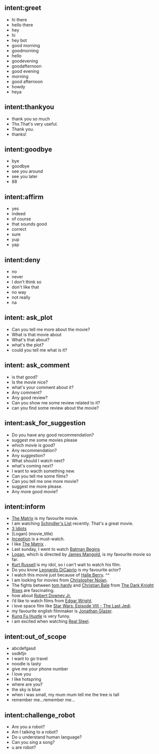## intent:greet
- hi there
- hello there
- hey
- hi
- hey bot
- good morning
- goodmorning
- hello
- goodevening
- goodafternoon
- good evening
- morning
- good afternoon
- howdy
- heya

## intent:thankyou
- thank you so much
- Thx.That's very useful.
- Thank you.
- thanks!

## intent:goodbye
- bye
- goodbye
- see you around
- see you later
- 88

## intent:affirm
- yes
- indeed
- of course
- that sounds good
- correct
- sure
- yup
- yap

## intent:deny
- no
- never
- I don't think so
- don't like that
- no way
- not really
- na

## intent: ask_plot
- Can you tell me more about the movie?
- What is that movie about
- What's that about?
- what's the plot?
- could you tell me what is it?

## intent: ask_comment
- is that good?
- Is the movie nice?
- what's your comment about it?
- Any comment?
- Any good review?
- Can you show me some review related to it?
- can you find some review about the movie?

## intent:ask_for_suggestion
- Do you have any good recommendation?
- suggest me some movies please
- which movie is good?
- Any recommendation?
- Any suggestion?
- What should I watch next?
- what's coming next?
- I want to wacth something new.
- Can you tell me some films?
- Can you tell me one more movie?
- suggest me more please.
- Any more good movie?

## intent:inform
- [The Matrix](movie_title) is my favourite movie.
- I am watching [Schindler's List](movie_title) recently. That's a great movie.
- [3 Idiots](movie_title)
- [Logan] (movie_title)
- [Inception](movie_title) is a must-watch.
- I like [The Matrix](movie_title) . 
- Last sunday, I went to watch [Batman Begins](movie_title) 
- [Logan](movie_title), which is directed by [James Mangold](cast), is my favourite movie so far.
- [Kurt Russell](cast) is my idol, so i can't wait to watch his film.
- Do you know [Leonardo DiCaprio](cast) is my favourite actor?
- I watch this movie just because of [Halle Berry](cast). ^^
- I am looking for movies from [Christopher Nolan](cast).
- The fights between [tom hardy](cast) and [Christian Bale](cast) from [The Dark Knight Rises](movie_title) are fascinating.
- how about [Robert Downey Jr.](cast)
- i’d like to watch films from [Edgar Wright](cast).
- i love space film like [Star Wars: Episode VIII - The Last Jedi](movie_title).
- my favourite english filmmaker is [Jonathan Glazer](cast).
- [Kung Fu Hustle](movie_title) is very funny.
- i am excited when watching [Real Steel](movie_title).

## intent:out_of_scope
- abcdefgasd
- ssdkfjn
- I want to go travel
- noodle is tasty
- give me your phone number
- I love you 
- I like hotspring
- where are you?
- the sky is blue
- when i was small, my mum mum tell me the tree is tall
- remember me...remember me...

## intent:challenge_robot
- Are you a robot?
- Am I talking to a robot?
- Do u understand human language?
- Can you sing a song?
- u are robot?

